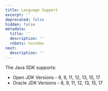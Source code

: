 ```yaml
---
title: Language Support
excerpt: ''
deprecated: false
hidden: false
metadata:
  title: ''
  description: ''
  robots: noindex
next:
  description: ''
---
```

The Java SDK supports:

* Open JDK Versions - 8, 9, 11, 12, 13, 15, 17
* Oracle JDK Versions - 8, 9, 11, 12, 13, 15, 17

